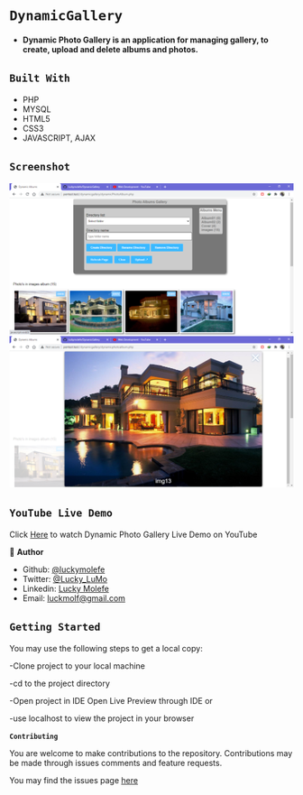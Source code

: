 # `DynamicGallery`

- __Dynamic Photo Gallery is an application for managing gallery, to create, upload and delete albums and photos.__

## `Built With`

- PHP
- MYSQL
- HTML5
- CSS3
- JAVASCRIPT, AJAX


## `Screenshot`
![](dynamicgallery.PNG)
![](dynamicgallery0.PNG)

<!--
## `Live Demo`
 Click [here](https://mystifying-tereshkova-9e3c32.netlify.app) for Live Demo
 -->
 
 ## `YouTube Live Demo`
 Click [Here](https://www.youtube.com/watch?v=ItnpUoOs1dI) to watch Dynamic Photo Gallery Live Demo on YouTube

 
 👤 **Author**

- Github: [@luckymolefe](https://github.com/luckymolefe)
- Twitter: [@Lucky_LuMo](https://twitter.com/Lucky_LuMo)
- Linkedin: [Lucky Molefe](https://www.linkedin.com/in/luck-molefe-02767092/)
- Email: luckmolf@gmail.com

## `Getting Started`

You may use the following steps to get a local copy:

-Clone project to your local machine 

-cd to the project directory 

-Open project in IDE Open Live Preview through IDE or

-use localhost to view the project in your browser

**`Contributing`**

You are welcome to make contributions to the repository. Contributions may be made through issues comments and feature requests.

You may find the issues page [here](https://github.com/luckymolefe/DynamicGallery/issues)
